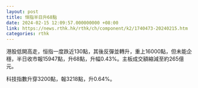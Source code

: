 ```yaml
---
layout: post
title: 恒指半日升68點
date: 2024-02-15 12:09:57.000000000 +08:00
link: https://news.rthk.hk/rthk/ch/component/k2/1740473-20240215.htm
categories: rthk
---
```


港股低開高走，恒指一度跌近130點，其後反彈並轉升，重上16000點，但未能企穩，半日收市報15947點，升68點，升幅0.43%。主板成交額縮減至約265億元。

科技指數升穿3200點，報3218點，升0.64%。
